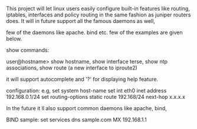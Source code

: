 This project will let linux users easily configure built-in features like routing, iptables, interfaces and policy routing in the same fashion as juniper routers does. It will in future support all the famous daemons as well,

few of the daemons like apache. bind etc. few of the examples are given below.

show commands:

user@hostname> show hostname, show interface terse, show ntp associations, show route (a new interface to iproute2)

it will support autocomplete and '?' for displaying help feature.

configuration:
e.g,
set system host-name
set int eth0 inet address 192.168.0.1/24
set routing-options static route 192.168/24 next-hop x.x.x.x

In the future it ll also support common daemons like apache, bind,

BIND sample: set services dns sample.com MX 192.168.1.1